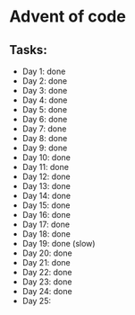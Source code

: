 # Advent of code
## Tasks:
- Day 1: done
- Day 2: done
- Day 3: done
- Day 4: done
- Day 5: done
- Day 6: done
- Day 7: done
- Day 8: done
- Day 9: done
- Day 10: done
- Day 11: done
- Day 12: done
- Day 13: done
- Day 14: done
- Day 15: done
- Day 16: done
- Day 17: done
- Day 18: done
- Day 19: done (slow)
- Day 20: done
- Day 21: done
- Day 22: done
- Day 23: done
- Day 24: done
- Day 25: